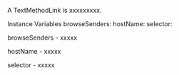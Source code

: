 A TextMethodLink is xxxxxxxxx.Instance Variables	browseSenders:		<Object>	hostName:		<Object>	selector:		<Object>browseSenders	- xxxxxhostName	- xxxxxselector	- xxxxx